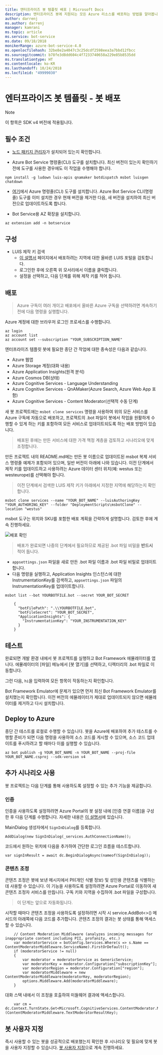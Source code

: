 ```yaml
---
title: 엔터프라이즈 봇 템플릿 배포 | Microsoft Docs
description: 엔터프라이즈 봇에 지원되는 모든 Azure 리소스를 배포하는 방법을 알아봅니다.
author: darrenj
ms.author: darrenj
manager: kamrani
ms.topic: article
ms.service: bot-service
ms.date: 09/18/2018
monikerRange: azure-bot-service-4.0
ms.openlocfilehash: 32be8e2a4047c3c25dcdf2598eea3a7bbd12fbcc
ms.sourcegitcommit: b78fe3d8dd604c4f7233740658a229e85b8535dd
ms.translationtype: HT
ms.contentlocale: ko-KR
ms.lasthandoff: 10/24/2018
ms.locfileid: "49999030"
---
```

# <a name="enterprise-bot-template---deploying-your-bot"></a>엔터프라이즈 봇 템플릿 - 봇 배포

> [!NOTE]
> 이 항목은 SDK v4 버전에 적용됩니다. 

## <a name="prerequisites"></a>필수 조건

- [노드 패키지 관리자](https://nodejs.org/en/)가 설치되어 있는지 확인합니다.

- Azure Bot Service 명령줄(CLI) 도구를 설치합니다. 최신 버전이 있는지 확인하기 전에 도구를 사용한 경우에도 이 작업을 수행해야 합니다.

```shell
npm install -g ludown luis-apis qnamaker botdispatch msbot luisgen chatdown
```

- [여기](https://docs.microsoft.com/en-us/cli/azure/install-azure-cli-windows?view=azure-cli-latest)에서 Azure 명령줄(CLI) 도구를 설치합니다. Azure Bot Service CLI(명령줄) 도구를 이미 설치한 경우 현재 버전을 제거한 다음, 새 버전을 설치하여 최신 버전으로 업데이트하도록 합니다.

- Bot Service용 AZ 확장을 설치합니다.
```shell
az extension add -n botservice
```

## <a name="configuration"></a>구성

- LUIS 제작 키 검색
   - [이 설명서](https://docs.microsoft.com/en-us/azure/cognitive-services/luis/luis-reference-regions) 페이지에서 배포하려는 지역에 대한 올바른 LUIS 포털을 검토합니다. 
   - 로그인한 후에 오른쪽 위 모서리에서 이름을 클릭합니다.
   - 설정을 선택하고, 다음 단계를 위해 제작 키를 적어 둡니다.

## <a name="deployment"></a>배포

>Azure 구독이 여러 개이고 배포에서 올바른 Azure 구독을 선택하려면 계속하기 전에 다음 명령을 실행합니다.

 Azure 계정에 대한 브라우저 로그인 프로세스를 수행합니다.
```shell
az login
az account list
az account set --subscription "YOUR_SUBSCRIPTION_NAME"
```

엔터프라이즈 템플릿 봇에 필요한 종단 간 작업에 대한 종속성은 다음과 같습니다.
- Azure 웹앱
- Azure Storage 계정(대화 내용)
- Azure Application Insights(원격 분석)
- Azure Cosmos DB(상태)
- Azure Cognitive Services - Language Understanding
- Azure Cognitive Services - QnAMaker(Azure Search, Azure Web App 포함)
- Azure Cognitive Services - Content Moderator(선택적 수동 단계)

새 봇 프로젝트에는 `msbot clone services` 명령을 사용하여 위의 모든 서비스를 Azure 구독에 자동으로 배포하고, 프로젝트의 .bot 파일이 봇에서 작업을 원활하게 수행할 수 있게 하는 키를 포함하여 모든 서비스로 업데이트되도록 하는 배포 방법이 있습니다.

> 배포된 후에는 만든 서비스에 대한 가격 책정 계층을 검토하고 시나리오에 맞게 조정합니다.

만든 프로젝트 내의 README.md에는 만든 봇 이름으로 업데이트된 msbot 복제 서비스 명령줄 예제가 포함되어 있으며, 일반 버전이 아래에 나와 있습니다. 이전 단계에서 제작 키를 업데이트하고 사용하려는 Azure 데이터 센터 위치(예: westus 또는 westeurope)를 선택해야 합니다.

> 이전 단계에서 검색한 LUIS 제작 키가 아래에서 지정한 지역에 해당하는지 확인합니다.

```shell
msbot clone services --name "YOUR_BOT_NAME" --luisAuthoringKey "YOUR_AUTHORING_KEY" --folder "DeploymentScripts\msbotClone" --location "westus"
```

msbot 도구는 위치와 SKU를 포함한 배포 계획을 간략하게 설명합니다. 검토한 후에 계속 진행하세요.

![배포 확인](./media/enterprise-template/EnterpriseBot-ConfirmDeployment.png)

>배포가 완료되면 나중의 단계에서 필요하므로 제공된 .bot 파일 비밀을 **반드시** 적어 둡니다.

- `appsettings.json` 파일을 새로 만든 .bot 파일 이름과 .bot 파일 비밀로 업데이트합니다.
- 다음 명령을 실행하고, Application Insights 인스턴스에 대한 InstrumentationKey를 검색하고, `appsettings.json` 파일의 InstrumentationKey를 업데이트합니다.

`msbot list --bot YOURBOTFILE.bot --secret YOUR_BOT_SECRET`

        {
          "botFilePath": ".\\YOURBOTFILE.bot",
          "botFileSecret": "YOUR_BOT_SECRET",
          "ApplicationInsights": {
            "InstrumentationKey": "YOUR_INSTRUMENTATION_KEY"
          }
        }

## <a name="testing"></a>테스트

완료되면 개발 환경 내에서 봇 프로젝트를 실행하고 Bot Framework 에뮬레이터를 엽니다. 에뮬레이터의 [파일] 메뉴에서 [봇 열기]를 선택하고, 디렉터리의 .bot 파일로 이동합니다.

그런 다음, ```hi```을 입력하여 모든 항목이 작동하는지 확인합니다.

Bot Framework Emulator에 문제가 있으면 먼저 최신 Bot Framework Emulator를 설치했는지 확인합니다. 이전 버전의 에뮬레이터가 제대로 업데이트되지 않으면 에뮬레이터를 제거하고 다시 설치합니다.

## <a name="deploy-to-azure"></a>Deploy to Azure

종단 간 테스트를 로컬로 수행할 수 있습니다. 봇을 Azure에 배포하여 추가 테스트를 수행할 준비가 되면 다음 명령을 사용하여 소스 코드를 게시할 수 있으며, 소스 코드 업데이트를 푸시하려고 할 때마다 이를 실행할 수 있습니다.

```shell
az bot publish -g YOUR_BOT_NAME -n YOUR_BOT_NAME --proj-file YOUR_BOT_NAME.csproj --sdk-version v4
```

## <a name="enabling-more-scenarios"></a>추가 시나리오 사용

봇 프로젝트는 다음 단계를 통해 사용하도록 설정할 수 있는 추가 기능을 제공합니다.

### <a name="authentication"></a>인증

인증을 사용하도록 설정하려면 Azure Portal의 봇 설정 내에 [인증 연결 이름]을 구성한 후 다음 단계를 수행합니다. 자세한 내용은 [이 설명서](https://docs.microsoft.com/en-us/azure/bot-service/bot-builder-tutorial-authentication?view=azure-bot-service-3.0)에 있습니다.

MainDialog 생성자에서 `SignInDialog`를 등록합니다.
    
`AddDialog(new SignInDialog(_services.AuthConnectionName));`

코드에서 원하는 위치에 다음을 추가하여 간단한 로그인 흐름을 테스트합니다.
    
`var signInResult = await dc.BeginDialogAsync(nameof(SignInDialog));`

### <a name="content-moderation"></a>콘텐츠 조정

콘텐츠 조정은 봇에 보낸 메시지에서 PII(개인 식별 정보) 및 성인용 콘텐츠를 식별하는 데 사용할 수 있습니다. 이 기능을 사용하도록 설정하려면 Azure Portal로 이동하여 새 콘텐츠 조정자 서비스를 만듭니다. 구독 키와 지역을 수집하여 .bot 파일을 구성합니다. 

> 이 단계는 앞으로 자동화됩니다.

시작할 때마다 콘텐츠 조정을 사용하도록 설정하려면 시작 시 service.AddBot<>() 메서드의 아래쪽에 다음 코드를 추가합니다. 콘텐츠 조정의 결과는 봇 상태를 통해 액세스할 수 있습니다. 
    
```
    // Content Moderation Middleware (analyzes incoming messages for inappropriate content including PII, profanity, etc.)
    var moderatorService = botConfig.Services.Where(s => s.Name == ContentModeratorMiddleware.ServiceName).FirstOrDefault();
    if (moderatorService != null)
    {
        var moderator = moderatorService as GenericService;
        var moderatorKey = moderator.Configuration["subscriptionKey"];
        var moderatorRegion = moderator.Configuration["region"];
        var moderatorMiddleware = new ContentModeratorMiddleware(moderatorKey, moderatorRegion);
        options.Middleware.Add(moderatorMiddleware);
    }
```
대화 스택 내에서 이 조정을 호출하여 미들웨어 결과에 액세스합니다.
```     
    var cm = dc.Context.TurnState.Get<Microsoft.CognitiveServices.ContentModerator.Models.Screen>(ContentModeratorMiddleware.TextModeratorResultKey);
```

## <a name="customize-your-bot"></a>봇 사용자 지정

즉시 사용할 수 있는 봇을 성공적으로 배포했는지 확인한 후 시나리오 및 필요에 맞게 봇을 사용자 지정할 수 있습니다. [봇 사용자 지정](bot-builder-enterprise-template-customize.md)으로 계속 진행하세요.
